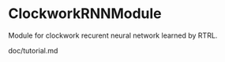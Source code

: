 # ClockworkRNNModule
Module for clockwork recurent neural network learned by RTRL.

doc/tutorial.md
